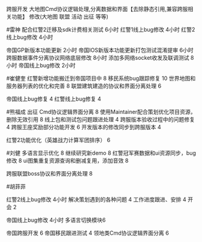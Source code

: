 
跨服开发
大地图Cmd协议逻辑处理,分离数据和界面【去除静态引用,兼容跨服相关功能】
	修改(大地图 联盟 活动 出征 等等)

#雷神
配合红警2迁移及sdk计费相关测试 6小时
红警1线上bug修改 4小时
红警2线上bug修改 4小时

帝国GP新版本功能更新  2小时
帝国IOS新版本功能更新打包测试混淆提审 6小时
跨服数据事件分离协议网络底层修改 8小时
添加多网络socket收发及联调测试 8小时
帝国线上bug修改  2小时

#崔健奎
红警新增功能搬迁到帝国项目中 8
移民系统bug跟踪修复  10
世界地图和服务器列表的优化和完善  8
联盟建筑建造的协议和界面分离处理 6

帝国线上bug修复 4
红警线上bug修复 4

#熊福成
出征 Cmd协议逻辑界面分离 8
使用Maintainer配合策划优化项目资源，删除无效引用    8
线上包和测试包问题跟进处理      4
跨服版本验收过程中的问题修复         4
跨服王座奖励部分功能开发     6
开发版本的修改同步到跨服版本    4    

红警2功能优化（英雄战力计算军团排序） 6

#刘健
多语言显示优化  8
继续研究新demo   8
红警冠军赛数据和ui资源同步，bug修改 8
ui图集重复资源查询和删减复用，添加音效 8

跨服联盟boss协议和界面分离处理 8


#胡菲菲

红警2线上bug修改 4小时
解决策划遇到的各种问题 4
工作进度跟进、安排 4
开会 2

帝国线上bug修改  4小时
多语言切换模块6

帝国跨服开发 6
帝国移民跟进测试 4
领地类Cmd协议逻辑界面分离 6